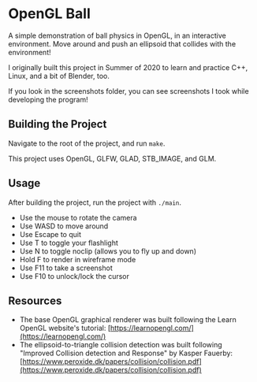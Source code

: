 # OpenGL Ball
A simple demonstration of ball physics in OpenGL, in an interactive environment. Move around and push an ellipsoid that collides with the environment!

I originally built this project in Summer of 2020 to learn and practice C++, Linux, and a bit of Blender, too.

If you look in the screenshots folder, you can see screenshots I took while developing the program!

## Building the Project
Navigate to the root of the project, and run `make`.

This project uses OpenGL, GLFW, GLAD, STB_IMAGE, and GLM.

## Usage
After building the project, run the project with `./main`.
- Use the mouse to rotate the camera
- Use WASD to move around
- Use Escape to quit
- Use T to toggle your flashlight
- Use N to toggle noclip (allows you to fly up and down)
- Hold F to render in wireframe mode
- Use F11 to take a screenshot
- Use F10 to unlock/lock the cursor

## Resources
- The base OpenGL graphical renderer was built following the Learn OpenGL website's tutorial: [https://learnopengl.com/](https://learnopengl.com/)
- The ellipsoid-to-triangle collision detection was built following "Improved Collision detection and Response" by Kasper Fauerby: [https://www.peroxide.dk/papers/collision/collision.pdf](https://www.peroxide.dk/papers/collision/collision.pdf)
